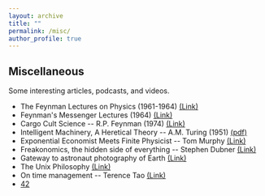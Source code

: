 ```yaml
---
layout: archive
title: ""
permalink: /misc/
author_profile: true
---
```


## Miscellaneous
Some interesting articles, podcasts, and videos.

* The Feynman Lectures on Physics (1961-1964) [(Link)](https://www.feynmanlectures.caltech.edu/)
* Feynman's Messenger Lectures (1964) [(Link)](https://www.feynmanlectures.caltech.edu/messenger.html)
* Cargo Cult Science -- R.P. Feynman (1974) [(Link)](https://calteches.library.caltech.edu/51/2/CargoCult.htm)
* Intelligent Machinery, A Heretical Theory -- A.M. Turing (1951) [(pdf)](https://rauterberg.employee.id.tue.nl/lecturenotes/DDM110%20CAS/Turing/Turing-1951%20Intelligent%20Machinery-a%20Heretical%20Theory.pdf)
* Exponential Economist Meets Finite Physicist -- Tom Murphy [(Link)](https://dothemath.ucsd.edu/2012/04/economist-meets-physicist/)
* Freakonomics, the hidden side of everything -- Stephen Dubner [(Link)](https://freakonomics.com/)
* Gateway to astronaut photography of Earth [(Link)](https://eol.jsc.nasa.gov/Videos/CrewEarthObservationsVideos/NorthAmerica.htm)
* The Unix Philosophy [(Link)](http://www.linfo.org/unix_philosophy.html)
* On time management -- Terence Tao [(Link)](https://terrytao.wordpress.com/2008/08/07/on-time-management/)
* [42](https://news.mit.edu/2019/answer-life-universe-and-everything-sum-three-cubes-mathematics-0910)
